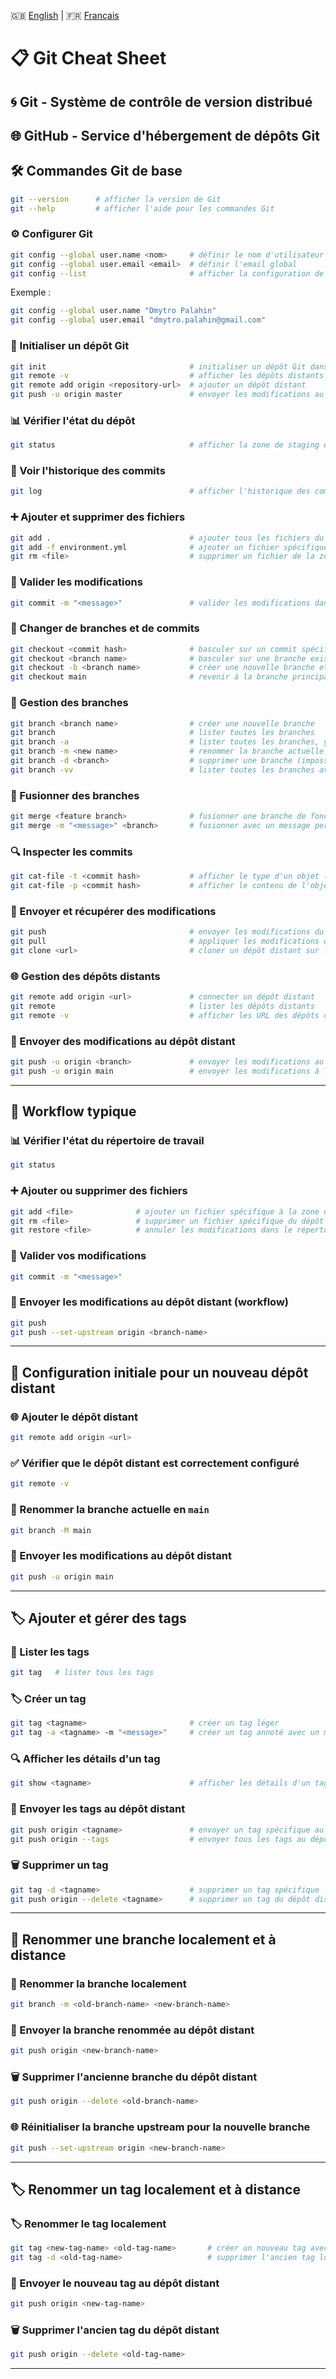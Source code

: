 🇬🇧 [English](README.md) | 🇫🇷 [Français](README.fr.md)

# 📋 Git Cheat Sheet

## 🌀 Git - Système de contrôle de version distribué

## 🌐 GitHub - Service d'hébergement de dépôts Git

## 🛠️ Commandes Git de base

```bash
git --version      # afficher la version de Git
git --help         # afficher l'aide pour les commandes Git
```

### ⚙️ Configurer Git

```bash
git config --global user.name <nom>     # définir le nom d'utilisateur global
git config --global user.email <email>  # définir l'email global
git config --list                       # afficher la configuration de Git
```

Exemple :

```bash
git config --global user.name "Dmytro Palahin"
git config --global user.email "dmytro.palahin@gmail.com"
```

### 🏁 Initialiser un dépôt Git

```bash
git init                                # initialiser un dépôt Git dans le projet
git remote -v                           # afficher les dépôts distants
git remote add origin <repository-url>  # ajouter un dépôt distant
git push -u origin master               # envoyer les modifications au dépôt distant
```

### 📊 Vérifier l'état du dépôt

```bash
git status                              # afficher la zone de staging et les modifications à valider
```

### 📜 Voir l'historique des commits

```bash
git log                                 # afficher l'historique des commits
```

### ➕ Ajouter et supprimer des fichiers

```bash
git add .                               # ajouter tous les fichiers du répertoire de travail à la zone de staging
git add -f environment.yml              # ajouter un fichier spécifique avec force
git rm <file>                           # supprimer un fichier de la zone de staging et du répertoire de travail
```

### 💾 Valider les modifications

```bash
git commit -m "<message>"               # valider les modifications dans la zone de staging avec un message
```

### 🌿 Changer de branches et de commits

```bash
git checkout <commit hash>              # basculer sur un commit spécifique
git checkout <branch name>              # basculer sur une branche existante
git checkout -b <branch name>           # créer une nouvelle branche et basculer dessus
git checkout main                       # revenir à la branche principale
```

### 🌲 Gestion des branches

```bash
git branch <branch name>                # créer une nouvelle branche
git branch                              # lister toutes les branches
git branch -a                           # lister toutes les branches, y compris les branches distantes
git branch -m <new name>                # renommer la branche actuelle
git branch -d <branch>                  # supprimer une branche (impossible de supprimer la branche actuelle)
git branch -vv                          # lister toutes les branches avec des informations supplémentaires
```

### 🔀 Fusionner des branches

```bash
git merge <feature branch>              # fusionner une branche de fonctionnalité dans la branche actuelle
git merge -m "<message>" <branch>       # fusionner avec un message personnalisé
```

### 🔍 Inspecter les commits

```bash
git cat-file -t <commit hash>           # afficher le type d'un objet (commit, blob, etc.)
git cat-file -p <commit hash>           # afficher le contenu de l'objet
```

### 🔄 Envoyer et récupérer des modifications

```bash
git push                                # envoyer les modifications du dépôt local au dépôt distant
git pull                                # appliquer les modifications d'un dépôt distant dans votre branche locale actuelle
git clone <url>                         # cloner un dépôt distant sur la machine locale
```

### 🌐 Gestion des dépôts distants

```bash
git remote add origin <url>             # connecter un dépôt distant
git remote                              # lister les dépôts distants
git remote -v                           # afficher les URL des dépôts distants
```

### 🚀 Envoyer des modifications au dépôt distant

```bash
git push -u origin <branch>             # envoyer les modifications au dépôt distant et suivre la branche
git push -u origin main                 # envoyer les modifications à la branche principale
```

---

## 🔄 Workflow typique

### 📊 Vérifier l'état du répertoire de travail

```bash
git status
```

### ➕ Ajouter ou supprimer des fichiers

```bash
git add <file>              # ajouter un fichier spécifique à la zone de staging
git rm <file>               # supprimer un fichier spécifique du dépôt
git restore <file>          # annuler les modifications dans le répertoire de travail pour un fichier spécifique
```

### 💾 Valider vos modifications

```bash
git commit -m "<message>"
```

### 🚀 Envoyer les modifications au dépôt distant (workflow)

```bash
git push
git push --set-upstream origin <branch-name>
```

---

## 🌟 Configuration initiale pour un nouveau dépôt distant

### 🌐 Ajouter le dépôt distant

```bash
git remote add origin <url>
```

### ✅ Vérifier que le dépôt distant est correctement configuré

```bash
git remote -v
```

### 🌿 Renommer la branche actuelle en `main`

```bash
git branch -M main
```

### 🚀 Envoyer les modifications au dépôt distant

```bash
git push -u origin main
```

---

## 🏷️ Ajouter et gérer des tags

### 📜 Lister les tags

```bash
git tag   # lister tous les tags
```

### 🏷️ Créer un tag

```bash
git tag <tagname>                       # créer un tag léger
git tag -a <tagname> -m "<message>"     # créer un tag annoté avec un message
```

### 🔍 Afficher les détails d'un tag

```bash
git show <tagname>                      # afficher les détails d'un tag spécifique
```

### 🚀 Envoyer les tags au dépôt distant

```bash
git push origin <tagname>               # envoyer un tag spécifique au dépôt distant
git push origin --tags                  # envoyer tous les tags au dépôt distant
```

### 🗑️ Supprimer un tag

```bash
git tag -d <tagname>                    # supprimer un tag spécifique
git push origin --delete <tagname>      # supprimer un tag du dépôt distant
```

---

## 🔄 Renommer une branche localement et à distance

### 🌿 Renommer la branche localement

```bash
git branch -m <old-branch-name> <new-branch-name>
```

### 🚀 Envoyer la branche renommée au dépôt distant

```bash
git push origin <new-branch-name>
```

### 🗑️ Supprimer l'ancienne branche du dépôt distant

```bash
git push origin --delete <old-branch-name>
```

### 🌐 Réinitialiser la branche upstream pour la nouvelle branche

```bash
git push --set-upstream origin <new-branch-name>
```

---

## 🏷️ Renommer un tag localement et à distance

### 🏷️ Renommer le tag localement

```bash
git tag <new-tag-name> <old-tag-name>       # créer un nouveau tag avec le commit de l'ancien tag
git tag -d <old-tag-name>                   # supprimer l'ancien tag localement
```

### 🚀 Envoyer le nouveau tag au dépôt distant

```bash
git push origin <new-tag-name>
```

### 🗑️ Supprimer l'ancien tag du dépôt distant

```bash
git push origin --delete <old-tag-name>
```

---
